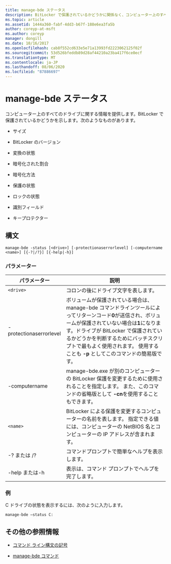 ```yaml
---
title: manage-bde ステータス
description: BitLocker で保護されているかどうかに関係なく、コンピューター上のすべてのドライブに関する情報を提供する manage-bde status コマンドのリファレンス記事です。
ms.topic: article
ms.assetid: 1444a360-fabf-4dd3-b67f-188e6ea3fa5b
author: coreyp-at-msft
ms.author: coreyp
manager: dongill
ms.date: 10/16/2017
ms.openlocfilehash: cab8f552cd633e5e71a13993fd2223062125f02f
ms.sourcegitcommit: 53d526bfeddb89d28af44210a23ba417f6ce0ecf
ms.translationtype: MT
ms.contentlocale: ja-JP
ms.lasthandoff: 08/06/2020
ms.locfileid: "87886697"
---
```

# <a name="manage-bde-status"></a>manage-bde ステータス

コンピューター上のすべてのドライブに関する情報を提供します。BitLocker で保護されているかどうかを示します。次のようなものがあります。

- サイズ

- BitLocker のバージョン

- 変換の状態

- 暗号化された割合

- 暗号化方法

- 保護の状態

- ロックの状態

- 識別フィールド

- キープロテクター

## <a name="syntax"></a>構文

```
manage-bde -status [<drive>] [-protectionaserrorlevel] [-computername <name>] [{-?|/?}] [{-help|-h}]
```

### <a name="parameters"></a>パラメーター

| パラメーター | 説明 |
| --------- | ----------- |
| `<drive>` | コロンの後にドライブ文字を表します。 |
| -protectionaserrorlevel | ボリュームが保護されている場合は、manage-bde コマンドラインツールによってリターンコード**0**が送信され、ボリュームが保護されていない場合は**1**になります。ドライブが BitLocker で保護されているかどうかを判断するためにバッチスクリプトで最もよく使用されます。 使用することも **-p** としてこのコマンドの簡易版です。 |
| -computername | manage-bde.exe が別のコンピューターの BitLocker 保護を変更するために使用されることを指定します。 また、このコマンドの省略版として **-cn**を使用することもできます。 |
| `<name>` | BitLocker による保護を変更するコンピューターの名前を表します。 指定できる値には、コンピューターの NetBIOS 名とコンピューターの IP アドレスが含まれます。 |
| -? または /? | コマンドプロンプトで簡単なヘルプを表示します。 |
| -help または-h | 表示は、コマンド プロンプトでヘルプを完了します。 |

### <a name="examples"></a>例

C ドライブの状態を表示するには、次のように入力します。

```
manage-bde –status C:
```

## <a name="additional-references"></a>その他の参照情報

- [コマンド ライン構文の記号](command-line-syntax-key.md)

- [manage-bde コマンド](manage-bde.md)

